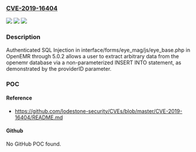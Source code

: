 ### [CVE-2019-16404](https://cve.mitre.org/cgi-bin/cvename.cgi?name=CVE-2019-16404)
![](https://img.shields.io/static/v1?label=Product&message=n%2Fa&color=blue)
![](https://img.shields.io/static/v1?label=Version&message=n%2Fa&color=blue)
![](https://img.shields.io/static/v1?label=Vulnerability&message=n%2Fa&color=brighgreen)

### Description

Authenticated SQL Injection in interface/forms/eye_mag/js/eye_base.php in OpenEMR through 5.0.2 allows a user to extract arbitrary data from the openemr database via a non-parameterized INSERT INTO statement, as demonstrated by the providerID parameter.

### POC

#### Reference
- https://github.com/lodestone-security/CVEs/blob/master/CVE-2019-16404/README.md

#### Github
No GitHub POC found.

